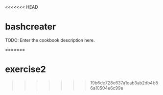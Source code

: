 <<<<<<< HEAD
# bashcreater

TODO: Enter the cookbook description here.

=======
# exercise2
>>>>>>> 19b6de728e637a1eab3ab2db4b86a10504e6c99e
